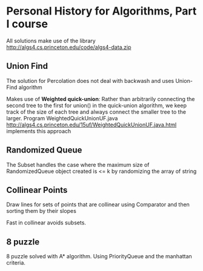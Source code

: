 Personal History for Algorithms, Part I course
============
All solutions make use of the library http://algs4.cs.princeton.edu/code/algs4-data.zip

Union Find
-----------------
The solution for Percolation does not deal with backwash and uses Union-Find algorithm

Makes use of __Weighted quick-union__: Rather than arbitrarily connecting the second tree to the first for union() in the quick-union algorithm, we keep track of the size of each tree and always connect the smaller tree to the larger. Program WeightedQuickUnionUF.java http://algs4.cs.princeton.edu/15uf/WeightedQuickUnionUF.java.html implements this approach


Randomized Queue
----------------------
The Subset handles the case where the maximum size of RandomizedQueue object created is <= k by randomizing the array of string

Collinear Points
-------------------------------
Draw lines for sets of points that are collinear using Comparator and then sorting them by their slopes

Fast in collinear avoids subsets.

8 puzzle
-----------------------------
8 puzzle solved with A* algorithm. Using PriorityQueue and the manhattan criteria.
